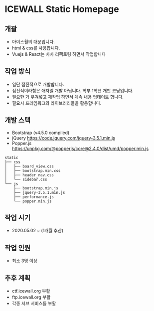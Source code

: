 # ICEWALL Static Homepage
## 개괄
- 아이스월의 대문입니다.
- html & css를 사용합니다.
- Vuejs & React는 차차 리팩토링 하면서 작업합니다

## 작업 방식
- 일단 점진적으로 개발합니다.
- 점진적이라함은 애자일 개발 아닙니다. 학부 1학년 개판 코딩입니다.
- 필요한 거 우겨넣고 재작업 하면서 계속 내용 업데이트 합니다.
- 필요시 프레임워크와 라이브러리들을 활용합니다.

## 개발 스택
- Bootstrap (v4.5.0 compiled)
- jQuery https://code.jquery.com/jquery-3.5.1.min.js
- Popper.js https://unpkg.com/@popperjs/core@2.4.0/dist/umd/popper.min.js

~~~
static
├── css
│   ├── board_view.css
│   ├── bootstrap.min.css
│   ├── header_nav.css
│   └── sidebar.css
└── js
    ├── bootstrap.min.js
    ├── jquery-3.5.1.min.js
    ├── performance.js
    └── popper.min.js
~~~

## 작업 시기
- 2020.05.02 ~ (1개월 추산)

## 작업 인원
- 최소 3명 이상

## 추후 계획
- ctf.icewall.org 부활
- ftp.icewall.org 부활
- 각종 서브 서비스들 부활

